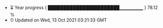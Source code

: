 - ⏳ Year progress { ███████████████████████▁▁▁▁▁▁▁ } 78.12 %
- ⏰ Updated on Wed, 13 Oct 2021 03:21:33 GMT

